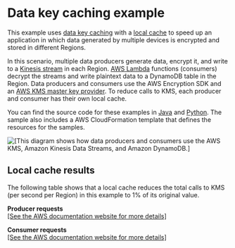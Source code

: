 # Data key caching example<a name="sample-cache-example"></a>

This example uses [data key caching](data-key-caching.md) with a [local cache](data-caching-details.md#simplecache) to speed up an application in which data generated by multiple devices is encrypted and stored in different Regions\.

In this scenario, multiple data producers generate data, encrypt it, and write to a [Kinesis stream](https://aws.amazon.com/kinesis/streams/) in each Region\. [AWS Lambda](https://aws.amazon.com/lambda/) functions \(consumers\) decrypt the streams and write plaintext data to a DynamoDB table in the Region\. Data producers and consumers use the AWS Encryption SDK and an [AWS KMS master key provider](concepts.md#master-key-provider)\. To reduce calls to KMS, each producer and consumer has their own local cache\.

You can find the source code for these examples in [Java](sample-cache-example-java.md) and [Python](sample-cache-example-python.md)\. The sample also includes a AWS CloudFormation template that defines the resources for the samples\.

![\[This diagram shows how data producers and consumers use the AWS KMS, Amazon Kinesis Data Streams, and Amazon DynamoDB.\]](http://docs.aws.amazon.com/encryption-sdk/latest/developer-guide/images/simplecache-example.png)

## Local cache results<a name="caching-example-impact"></a>

The following table shows that a local cache reduces the total calls to KMS \(per second per Region\) in this example to 1% of its original value\.


**Producer requests**  
[\[See the AWS documentation website for more details\]](http://docs.aws.amazon.com/encryption-sdk/latest/developer-guide/sample-cache-example.html)


**Consumer requests**  
[\[See the AWS documentation website for more details\]](http://docs.aws.amazon.com/encryption-sdk/latest/developer-guide/sample-cache-example.html)